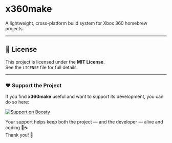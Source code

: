 # x360make

A lightweight, cross-platform build system for Xbox 360 homebrew projects.

---

## 📜 License

This project is licensed under the **MIT License**.  
See the `LICENSE` file for full details.

---
### ❤️ Support the Project

If you find **x360make** useful and want to support its development, you can do so here:

[![Support on Boosty](https://img.shields.io/badge/Support%20on-Boosty-orange?style=flat-square&logo=boosty)](https://boosty.to/lightcoil)

Your support helps keep both the project — and the developer — alive and coding 🐧☕  
Thank you! 🙏


